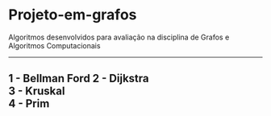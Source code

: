 # Projeto-em-grafos
Algoritmos desenvolvidos para avaliação na disciplina de Grafos e Algoritmos Computacionais

------------------------------------------------------------
1 - Bellman Ford
2 - Dijkstra                                               
3 - Kruskal                                                
4 - Prim                                                   
------------------------------------------------------------

